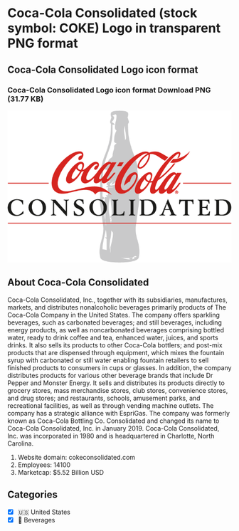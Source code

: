 # Coca-Cola Consolidated (stock symbol: COKE) Logo in transparent PNG format

## Coca-Cola Consolidated Logo icon format

### Coca-Cola Consolidated Logo icon format Download PNG (31.77 KB)

![Coca-Cola Consolidated Logo icon format Download PNG (31.77 KB)](/img/orig/COKE-e4257a91.png)

## About Coca-Cola Consolidated

Coca-Cola Consolidated, Inc., together with its subsidiaries, manufactures, markets, and distributes nonalcoholic beverages primarily products of The Coca-Cola Company in the United States. The company offers sparkling beverages, such as carbonated beverages; and still beverages, including energy products, as well as noncarbonated beverages comprising bottled water, ready to drink coffee and tea, enhanced water, juices, and sports drinks. It also sells its products to other Coca-Cola bottlers; and post-mix products that are dispensed through equipment, which mixes the fountain syrup with carbonated or still water enabling fountain retailers to sell finished products to consumers in cups or glasses. In addition, the company distributes products for various other beverage brands that include Dr Pepper and Monster Energy. It sells and distributes its products directly to grocery stores, mass merchandise stores, club stores, convenience stores, and drug stores; and restaurants, schools, amusement parks, and recreational facilities, as well as through vending machine outlets. The company has a strategic alliance with EspriGas. The company was formerly known as Coca-Cola Bottling Co. Consolidated and changed its name to Coca-Cola Consolidated, Inc. in January 2019. Coca-Cola Consolidated, Inc. was incorporated in 1980 and is headquartered in Charlotte, North Carolina.

1. Website domain: cokeconsolidated.com
2. Employees: 14100
3. Marketcap: $5.52 Billion USD


## Categories
- [x] 🇺🇸 United States
- [x] 🥤 Beverages
